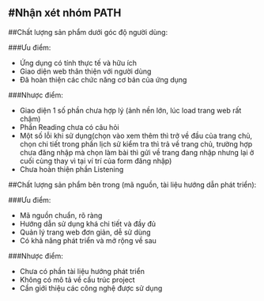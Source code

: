 #Nhận xét nhóm PATH
---
##Chất lượng sản phẩm dưới góc độ người dùng:

###Ưu điểm: 
- Ứng dụng có tính thực tế và hữu ích
- Giao diện web thân thiện với người dùng
- Đã hoàn thiện các chức năng cơ bản của ứng dụng

###Nhược điểm: 
- Giao diện 1 số phần chưa hợp lý (ảnh nền lớn, lúc load trang web rất chậm)
- Phần Reading chưa có câu hỏi
- Một số lỗi khi sử dụng(chọn vào xem thêm thì trở về đầu của trang chủ, chọn chi tiết trong phần lịch sử kiểm tra thì trả về trang chủ, trường hợp chưa đăng nhập mà chọn làm bài thì gửi về trang đang nhập nhưng lại ở cuối cùng thay vì tại ví trí của form đăng nhập)
- Chưa hoàn thiện phần Listening

##Chất lượng sản phẩm bên trong (mã nguồn, tài liệu hướng dẫn phát triển):

###Ưu điểm: 
- Mã nguồn chuẩn, rõ ràng
- Hướng dẫn sử dụng khá chi tiết và đầy đủ
- Quản lý trang web đơn giản, dễ sử dùng
- Có khả năng phát triển và mở rộng về sau

###Nhược điểm: 
- Chưa có phần tài liệu hướng phát triển
- Không có mô tả về cấu trúc project
- Cần giới thiệu các công nghệ được sử dụng
